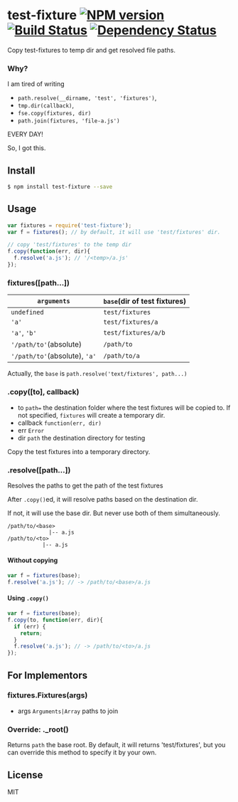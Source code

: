 # test-fixture [![NPM version](https://badge.fury.io/js/test-fixture.svg)](http://badge.fury.io/js/test-fixture) [![Build Status](https://travis-ci.org/kaelzhang/node-test-fixture.svg?branch=master)](https://travis-ci.org/kaelzhang/node-test-fixture) [![Dependency Status](https://gemnasium.com/kaelzhang/node-test-fixture.svg)](https://gemnasium.com/kaelzhang/node-test-fixture)

Copy test-fixtures to temp dir and get resolved file paths.

### Why?

I am tired of writing

- `path.resolve(__dirname, 'test', 'fixtures')`,
- `tmp.dir(callback)`,
- `fse.copy(fixtures, dir)`
- `path.join(fixtures, 'file-a.js')`

EVERY DAY!

So, I got this.

## Install

```bash
$ npm install test-fixture --save
```

## Usage

```js
var fixtures = require('test-fixture');
var f = fixtures(); // by default, it will use 'test/fixtures' dir.

// copy 'test/fixtures' to the temp dir
f.copy(function(err, dir){
  f.resolve('a.js'); // '/<temp>/a.js'
});
```

### fixtures([path...])

`arguments` | `base`(dir of test fixtures)
--------- | --------------------
`undefined` | `test/fixtures`
`'a'` | `test/fixtures/a`
`'a'`, `'b'` | `test/fixtures/a/b`
`'/path/to'`(absolute) | `/path/to`
`'/path/to'`(absolute), `'a'` | `/path/to/a`

Actually, the `base` is `path.resolve('text/fixtures', path...)`

### .copy([to], callback)

- to `path=` the destination folder where the test fixtures will be copied to. If not specified, `fixtures` will create a temporary dir.
- callback `function(err, dir)`
- err `Error`
- dir `path` the destination directory for testing

Copy the test fixtures into a temporary directory.

### .resolve([path...])

Resolves the paths to get the path of the test fixtures

After `.copy()`ed, it will resolve paths based on the destination dir.

If not, it will use the base dir. But never use both of them simultaneously.

```
/path/to/<base>
             |-- a.js
/path/to/<to>
           |-- a.js
```

#### Without copying

```js
var f = fixtures(base);
f.resolve('a.js'); // -> /path/to/<base>/a.js
```

#### Using `.copy()`

```js
var f = fixtures(base);
f.copy(to, function(err, dir){
  if (err) {
    return;
  }
  f.resolve('a.js'); // -> /path/to/<to>/a.js
});
```


## For Implementors

### fixtures.Fixtures(args)

- args `Arguments|Array` paths to join

### Override: ._root()

Returns `path` the base root. By default, it will returns 'test/fixtures', but you can override this method to specify it by your own.

## License

MIT
<!-- do not want to make nodeinit to complicated, you can edit this whenever you want. -->
